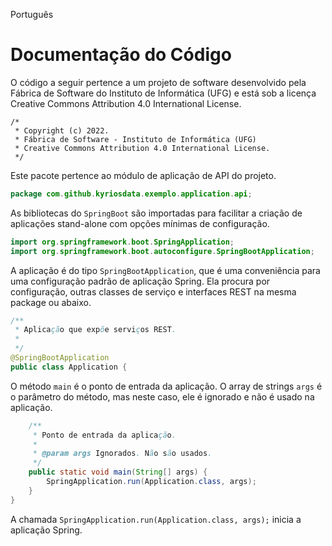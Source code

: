 Português

# Documentação do Código

O código a seguir pertence a um projeto de software desenvolvido pela Fábrica de Software do Instituto de Informática (UFG) e está sob a licença Creative Commons Attribution 4.0 International License.

```
/*
 * Copyright (c) 2022.
 * Fábrica de Software - Instituto de Informática (UFG)
 * Creative Commons Attribution 4.0 International License.
 */
```

Este pacote pertence ao módulo de aplicação de API do projeto.

```java
package com.github.kyriosdata.exemplo.application.api;
```

As bibliotecas do `SpringBoot` são importadas para facilitar a criação de aplicações stand-alone com opções mínimas de configuração.

```java
import org.springframework.boot.SpringApplication;
import org.springframework.boot.autoconfigure.SpringBootApplication;
```

A aplicação é do tipo `SpringBootApplication`, que é uma conveniência para uma configuração padrão de aplicação Spring. Ela procura por configuração, outras classes de serviço e interfaces REST na mesma package ou abaixo.

```java
/**
 * Aplicação que expõe serviços REST.
 *
 */
@SpringBootApplication
public class Application {

```

O método `main` é o ponto de entrada da aplicação. O array de strings `args` é o parâmetro do método, mas neste caso, ele é ignorado e não é usado na aplicação.

```java
    /**
     * Ponto de entrada da aplicação.
     *
     * @param args Ignorados. Não são usados.
     */
    public static void main(String[] args) {
        SpringApplication.run(Application.class, args);
    }
}
```

A chamada `SpringApplication.run(Application.class, args);` inicia a aplicação Spring.